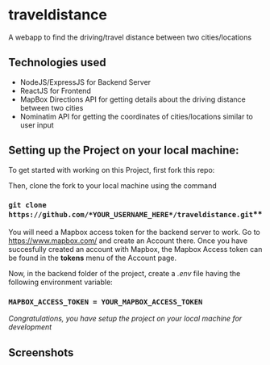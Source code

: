 # traveldistance

A webapp to find the driving/travel distance between two cities/locations

## Technologies used
- NodeJS/ExpressJS for Backend Server
- ReactJS for Frontend
- MapBox Directions API for getting details about the driving distance between two cities
- Nominatim API for getting the coordinates of cities/locations similar to user input

## Setting up the Project on your local machine:

To get started with working on this Project, first fork this repo:

Then, clone the fork to your local machine using the command
### `git clone https://github.com/*YOUR_USERNAME_HERE*/traveldistance.git`**

You will need a Mapbox access token for the backend server to work. Go to https://www.mapbox.com/ and create an Account there. Once you have succesfully created an 
account with Mapbox, the Mapbox Access token can be found in the **tokens** menu of the Account page.

Now, in the backend folder of the project, create a *.env* file having the following environment variable:

### `MAPBOX_ACCESS_TOKEN = YOUR_MAPBOX_ACCESS_TOKEN`

*Congratulations, you have setup the project on your local machine for development*

## Screenshots

